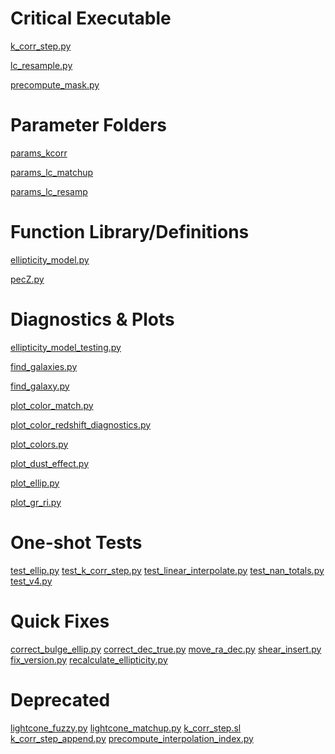 
Critical Executable
==============
[k_corr_step.py](../blob/master/k_corr_step.py)

[lc_resample.py](lc_resample.py)

[precompute_mask.py](/master/precompute_mask.py)

Parameter Folders
===============
[params_kcorr](../master/params_kcorr)

[params_lc_matchup](../blob/master/params_lc_matchup)

[params_lc_resamp](../blob/master/params_lc_resamp)

Function Library/Definitions
============================
[ellipticity_model.py](../blob/master/ellipticity_model.py)

[pecZ.py](../blob/master/pecZ.py)

Diagnostics & Plots
===================
[ellipticity_model_testing.py](../blob/master/ellipticity_model_testing.py)

[find_galaxies.py](../blob/master/find_galaxies.py)

[find_galaxy.py](../blob/master/find_galaxy.py)

[plot_color_match.py](../blob/master/plot_color_match.py)

[plot_color_redshift_diagnostics.py](../blob/master/plot_color_redshift_diagnostics.py)

[plot_colors.py](../blob/master/plot_colors.py)

[plot_dust_effect.py](../blob/master/plot_dust_effect.py)

[plot_ellip.py](../blob/master/plot_ellip.py)

[plot_gr_ri.py](../blob/master/plot_gr_ri.py)


One-shot Tests
==============
[test_ellip.py](../blob/master/test_ellip.py)
[test_k_corr_step.py](../blob/master/test_k_corr_step.py)
[test_linear_interpolate.py](../blob/master/test_linear_interpolate.py)
[test_nan_totals.py](../blob/master/test_nan_totals.py)
[test_v4.py](../blob/master/test_v4.py)


Quick Fixes 
===========
[correct_bulge_ellip.py](../blob/master/correct_bulge_ellip.py)
[correct_dec_true.py](../blob/master/correct_dec_true.py)
[move_ra_dec.py](../blob/master/move_ra_dec.py)
[shear_insert.py](../blob/master/shear_insert.py)
[fix_version.py](../blob/master/fix_version.py)
[recalculate_ellipticity.py](../blob/master/recalculate_ellipticity.py)

Deprecated 
======================
[lightcone_fuzzy.py](../blob/master/lightcone_fuzzy.py)
[lightcone_matchup.py](../blob/master/lightcone_matchup.py)
[k_corr_step.sl](../blob/master/k_corr_step.sl)
[k_corr_step_append.py](../blob/master/k_corr_step_append.py)
[precompute_interpolation_index.py](../blob/master/precompute_interpolation_index.py)













